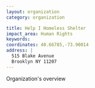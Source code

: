 ```yaml
---
layout: organization
category: organization

title: Help I Homeless Shelter
impact_area: Human Rights
keywords: 
coordinates: 40.66785,-73.90014
address: |
  515 Blake Avenue
  Brooklyn NY 11207
---
```

Organization's overview
